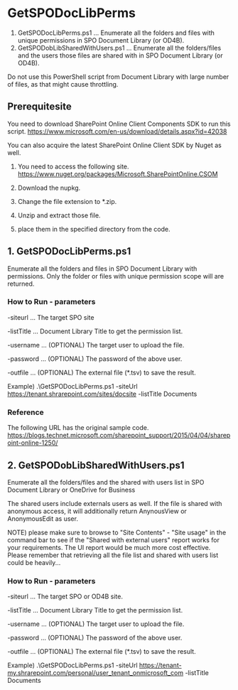 ﻿# GetSPODocLibPerms

1. GetSPODocLibPerms.ps1 ... Enumerate all the folders and files  with unique permissions in SPO Document Library (or OD4B).
2. GetSPODobLibSharedWithUsers.ps1 ... Enumerate all the folders/files and the users those files are shared with in SPO Document Library (or OD4B).

Do not use this PowerShell script from Document Library with large number of files, as that might cause throttling.


## Prerequitesite
You need to download SharePoint Online Client Components SDK to run this script.
https://www.microsoft.com/en-us/download/details.aspx?id=42038

You can also acquire the latest SharePoint Online Client SDK by Nuget as well.

1. You need to access the following site. 
https://www.nuget.org/packages/Microsoft.SharePointOnline.CSOM

2. Download the nupkg.
3. Change the file extension to *.zip.
4. Unzip and extract those file.
5. place them in the specified directory from the code. 


## 1. GetSPODocLibPerms.ps1

Enumerate all the folders and files in SPO Document Library with permissions.
Only the folder or files with unique permission scope will are returned.


### How to Run - parameters

-siteurl ... The target SPO site

-listTitle ... Document Library Title to get the permission list. 

-username ... (OPTIONAL) The target user to upload the file.

-password ... (OPTIONAL) The password of the above user.

-outfile ... (OPTIONAL) The external file (*.tsv) to save the result.

Example)
.\GetSPODocLibPerms.ps1 -siteUrl https://tenant.shrarepoint.com/sites/docsite -listTitle Documents


### Reference
The following URL has the original sample code.
https://blogs.technet.microsoft.com/sharepoint_support/2015/04/04/sharepoint-online-1250/


## 2. GetSPODobLibSharedWithUsers.ps1

Enumerate all the folders/files and the shared with users list in SPO Document Library or OneDrive for Business

The shared users include externals users as well. If the file is shared with anonymous access, it will additionally return AnynousView or AnonymousEdit as user. 

NOTE) please make sure to browse to "Site Contents" - "Site usage" in the command bar to see if the "Shared with external users" report works for your requirements.
The UI report would be much more cost effective. 
Please remember that retrieving all the file list and shared with users list could be heavily...


### How to Run - parameters

-siteurl ... The target SPO or OD4B site.

-listTitle ... Document Library Title to get the permission list. 

-username ... (OPTIONAL) The target user to upload the file.

-password ... (OPTIONAL) The password of the above user.

-outfile ... (OPTIONAL) The external file (*.tsv) to save the result.

Example)
.\GetSPODocLibPerms.ps1 -siteUrl https://tenant-my.shrarepoint.com/personal/user_tenant_onmicrosoft_com -listTitle Documents


